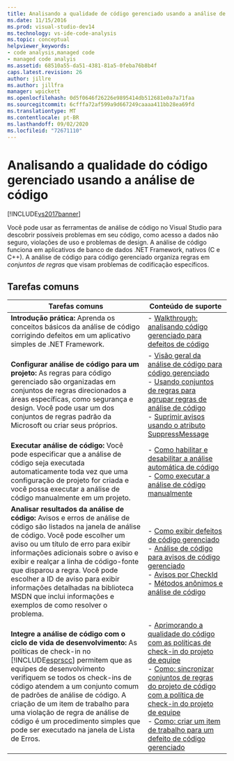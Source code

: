 ```yaml
---
title: Analisando a qualidade de código gerenciado usando a análise de código | Microsoft Docs
ms.date: 11/15/2016
ms.prod: visual-studio-dev14
ms.technology: vs-ide-code-analysis
ms.topic: conceptual
helpviewer_keywords:
- code analysis,managed code
- managed code analyis
ms.assetid: 68510a55-da51-4381-81a5-0feba76b8b4f
caps.latest.revision: 26
author: jillre
ms.author: jillfra
manager: wpickett
ms.openlocfilehash: 0d5f0646f26226e9895414db512681e0a7a71faa
ms.sourcegitcommit: 6cfffa72af599a9d667249caaaa411bb28ea69fd
ms.translationtype: MT
ms.contentlocale: pt-BR
ms.lasthandoff: 09/02/2020
ms.locfileid: "72671110"
---
```

# <a name="analyzing-managed-code-quality-by-using-code-analysis"></a>Analisando a qualidade do código gerenciado usando a análise de código
[!INCLUDE[vs2017banner](../includes/vs2017banner.md)]

Você pode usar as ferramentas de análise de código no Visual Studio para descobrir possíveis problemas em seu código, como acesso a dados não seguro, violações de uso e problemas de design. A análise de código funciona em aplicativos de banco de dados .NET Framework, nativos (C e C++). A análise de código para código gerenciado organiza regras em *conjuntos de regras* que visam problemas de codificação específicos.

## <a name="common-tasks"></a>Tarefas comuns

|Tarefas comuns|Conteúdo de suporte|
|------------------|------------------------|
|**Introdução prática:** Aprenda os conceitos básicos da análise de código corrigindo defeitos em um aplicativo simples de .NET Framework.|-   [Walkthrough: analisando código gerenciado para defeitos de código](../code-quality/walkthrough-analyzing-managed-code-for-code-defects.md)|
|**Configurar análise de código para um projeto:** As regras para código gerenciado são organizadas em conjuntos de regras direcionados a áreas específicas, como segurança e design. Você pode usar um dos conjuntos de regras padrão da Microsoft ou criar seus próprios.|-   [Visão geral da análise de código para código gerenciado](../code-quality/code-analysis-for-managed-code-overview.md)<br />-   [Usando conjuntos de regras para agrupar regras de análise de código](../code-quality/using-rule-sets-to-group-code-analysis-rules.md)<br />-   [Suprimir avisos usando o atributo SuppressMessage](../code-quality/suppress-warnings-by-using-the-suppressmessage-attribute.md)|
|**Executar análise de código:** Você pode especificar que a análise de código seja executada automaticamente toda vez que uma configuração de projeto for criada e você possa executar a análise de código manualmente em um projeto.|-   [Como habilitar e desabilitar a análise automática de código](../code-quality/how-to-enable-and-disable-automatic-code-analysis-for-managed-code.md)<br />-   [Como executar a análise de código manualmente](../code-quality/how-to-run-code-analysis-manually-for-managed-code.md)|
|**Analisar resultados da análise de código:** Avisos e erros de análise de código são listados na janela de análise de código. Você pode escolher um aviso ou um título de erro para exibir informações adicionais sobre o aviso e exibir e realçar a linha de código-fonte que disparou a regra. Você pode escolher a ID de aviso para exibir informações detalhadas na biblioteca MSDN que inclui informações e exemplos de como resolver o problema.|-   [Como exibir defeitos de código gerenciado](../code-quality/how-to-view-managed-code-defects.md)<br />-   [Análise de código para avisos de código gerenciado](../code-quality/code-analysis-for-managed-code-warnings.md)<br />-   [Avisos por CheckId](../code-quality/code-analysis-warnings-for-managed-code-by-checkid.md)<br />-   [Métodos anônimos e análise de código](../code-quality/anonymous-methods-and-code-analysis.md)|
|**Integre a análise de código com o ciclo de vida de desenvolvimento:** As políticas de check-in no [!INCLUDE[esprscc](../includes/esprscc-md.md)] permitem que as equipes de desenvolvimento verifiquem se todos os check-ins de código atendem a um conjunto comum de padrões de análise de código. A criação de um item de trabalho para uma violação de regra de análise de código é um procedimento simples que pode ser executado na janela de Lista de Erros.|-   [Aprimorando a qualidade do código com as políticas de check-in do projeto de equipe](../code-quality/enhancing-code-quality-with-team-project-check-in-policies.md)<br />-   [Como: sincronizar conjuntos de regras do projeto de código com a política de check-in do projeto de equipe](../code-quality/how-to-synchronize-code-project-rule-sets-with-team-project-check-in-policy.md)<br />-   [Como: criar um item de trabalho para um defeito de código gerenciado](../code-quality/how-to-create-a-work-item-for-a-managed-code-defect.md)|
